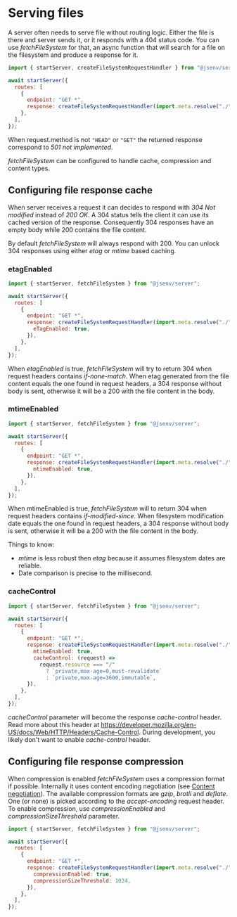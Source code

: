 # Serving files

A server often needs to serve file without routing logic. Either the file is there and server sends it, or it responds with a 404 status code. You can use _fetchFileSystem_ for that, an async function that will search for a file on the filesystem and produce a response for it.

```js
import { startServer, createFileSystemRequestHandler } from "@jsenv/server";

await startServer({
  routes: [
    {
      endpoint: "GET *",
      response: createFileSystemRequestHandler(import.meta.resolve("./")),
    },
  ],
});
```

When request.method is not `"HEAD"` or `"GET"` the returned response correspond to _501 not implemented_.

_fetchFileSystem_ can be configured to handle cache, compression and content types.

## Configuring file response cache

When server receives a request it can decides to respond with _304 Not modified_ instead of _200 OK_.
A 304 status tells the client it can use its cached version of the response.
Consequently 304 responses have an empty body while 200 contains the file content.

By default _fetchFileSystem_ will always respond with 200. You can unlock 304 responses using either _etag_ or _mtime_ based caching.

### etagEnabled

```js
import { startServer, fetchFileSystem } from "@jsenv/server";

await startServer({
  routes: [
    {
      endpoint: "GET *",
      response: createFileSystemRequestHandler(import.meta.resolve("./"), {
        eTagEnabled: true,
      }),
    },
  ],
});
```

When _etagEnabled_ is true, _fetchFileSystem_ will try to return 304 when request headers contains _if-none-match_.
When etag generated from the file content equals the one found in request headers, a 304 response without body is sent, otherwise it will be a 200 with the file content in the body.

### mtimeEnabled

```js
import { startServer, fetchFileSystem } from "@jsenv/server";

await startServer({
  routes: [
    {
      endpoint: "GET *",
      response: createFileSystemRequestHandler(import.meta.resolve("./"), {
        mtimeEnabled: true,
      }),
    },
  ],
});
```

When mtimeEnabled is true, _fetchFileSystem_ will to return 304 when request headers contains _if-modified-since_.
When filesystem modification date equals the one found in request headers, a 304 response without body is sent, otherwise it will be a 200 with the file content in the body.

Things to know:

- _mtime_ is less robust then _etag_ because it assumes filesystem dates are reliable.
- Date comparison is precise to the millisecond.

### cacheControl

```js
import { startServer, fetchFileSystem } from "@jsenv/server";

await startServer({
  routes: [
    {
      endpoint: "GET *",
      response: createFileSystemRequestHandler(import.meta.resolve("./"), {
        mtimeEnabled: true,
        cacheControl: (request) =>
          request.resource === "/"
            ? `private,max-age=0,must-revalidate`
            : `private,max-age=3600,immutable`,
      }),
    },
  ],
});
```

_cacheControl_ parameter will become the response _cache-control_ header.
Read more about this header at https://developer.mozilla.org/en-US/docs/Web/HTTP/Headers/Cache-Control.
During development, you likely don't want to enable _cache-control_ header.

## Configuring file response compression

When compression is enabled _fetchFileSystem_ uses a compression format if possible.
Internally it uses content encoding negotiation (see [Content negotiation](./content_negotiation.md#content-negotiation)).
The available compression formats are _gzip_, _brotli_ and _deflate_. One (or none) is picked according to the _accept-encoding_ request header.
To enable compression, use _compressionEnabled_ and _compressionSizeThreshold_ parameter.

```js
import { startServer, fetchFileSystem } from "@jsenv/server";

await startServer({
  routes: [
    {
      endpoint: "GET *",
      response: createFileSystemRequestHandler(import.meta.resolve("./"), {
        compressionEnabled: true,
        compressionSizeThreshold: 1024,
      }),
    },
  ],
});
```
